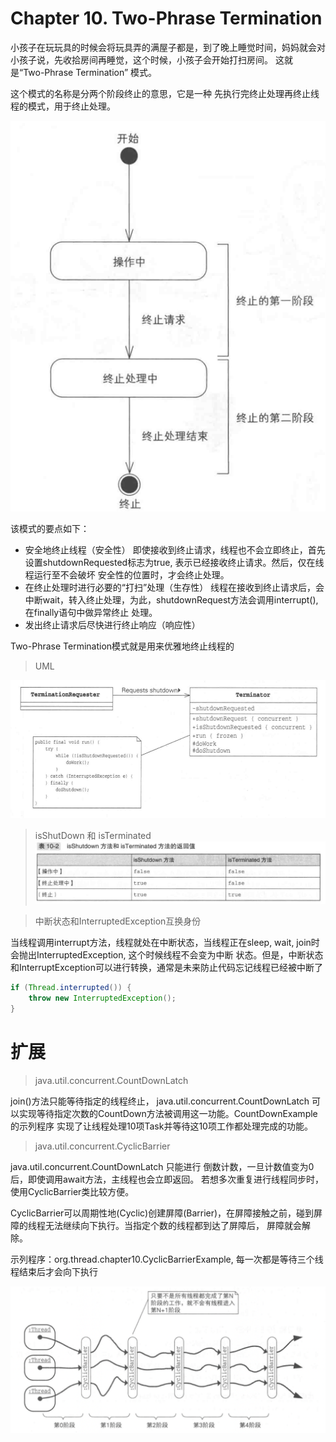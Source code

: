 # Chapter 10. Two-Phrase Termination

小孩子在玩玩具的时候会将玩具弄的满屋子都是，到了晚上睡觉时间，妈妈就会对小孩子说，先收拾房间再睡觉，这个时候，小孩子会开始打扫房间。
这就是“Two-Phrase Termination” 模式。
    
这个模式的名称是分两个阶段终止的意思，它是一种 先执行完终止处理再终止线程的模式，用于终止处理。

![img.png](../../../../resources/Two-Phrase.png)

该模式的要点如下：
- 安全地终止线程（安全性）
  即使接收到终止请求，线程也不会立即终止，首先设置shutdownRequested标志为true, 表示已经接收终止请求。然后，仅在线程运行至不会破坏
    安全性的位置时，才会终止处理。
- 在终止处理时进行必要的“打扫”处理（生存性）
    线程在接收到终止请求后，会中断wait，转入终止处理，为此，shutdownRequest方法会调用interrupt(), 在finally语句中做异常终止
    处理。
- 发出终止请求后尽快进行终止响应（响应性）

Two-Phrase Termination模式就是用来优雅地终止线程的
> UML

![img.png](../../../../resources/Two-Phrase-UML.png)

> isShutDown 和 isTerminated
![img.png](ShutDown-Terminated.png)

> 中断状态和InterruptedException互换身份

当线程调用interrupt方法，线程就处在中断状态，当线程正在sleep, wait, join时会抛出InterruptedException, 这个时候线程不会变为中断
状态。但是，中断状态和InterruptException可以进行转换，通常是未来防止代码忘记线程已经被中断了

```java
if (Thread.interrupted()) {
    throw new InterruptedException();
}
```
# 扩展
> java.util.concurrent.CountDownLatch

join()方法只能等待指定的线程终止， java.util.concurrent.CountDownLatch 可以实现等待指定次数的CountDown方法被调用这一功能。CountDownExample的示列程序
实现了让线程处理10项Task并等待这10项工作都处理完成的功能。

> java.util.concurrent.CyclicBarrier

java.util.concurrent.CountDownLatch 只能进行 倒数计数，一旦计数值变为0后，即使调用await方法，主线程也会立即返回。
若想多次重复进行线程同步时，使用CyclicBarrier类比较方便。

CyclicBarrier可以周期性地(Cyclic)创建屏障(Barrier)，在屏障接触之前，碰到屏障的线程无法继续向下执行。当指定个数的线程都到达了屏障后，
屏障就会解除。

示列程序：org.thread.chapter10.CyclicBarrierExample, 每一次都是等待三个线程结束后才会向下执行

![img.png](../../../../resources/CyclicBarrierExample.png)

 